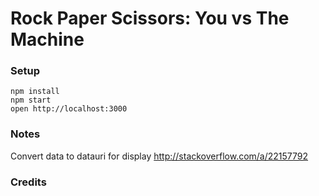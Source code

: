 Rock Paper Scissors: You vs The Machine
=====================

### Setup

```
npm install
npm start
open http://localhost:3000
```

### Notes

Convert data to datauri for display http://stackoverflow.com/a/22157792

### Credits

